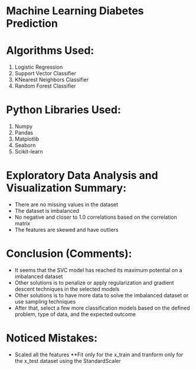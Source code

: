 # Machine Learning Diabetes Prediction

# Algorithms Used:
1. Logistic Regression
2. Support Vector Classifier
3. KNearest Neighbors Classifier
4. Random Forest Classifier

# Python Libraries Used:
1. Numpy
2. Pandas
3. Matplotlib
4. Seaborn
5. Scikit-learn

# Exploratory Data Analysis and Visualization Summary:
- There are no missing values in the dataset
- The dataset is imbalanced
- No negative and closer to 1.0 correlations based on the correlation matrix
- The features are skewed and have outliers

# Conclusion (Comments):
- It seems that the SVC model has reached its maximum potential on a imbalanced dataset
- Other solutions is to penalize or apply regularization and gradient descent techniques in the selected models
- Other solutions is to have more data to solve the imbalanced dataset or use sampling techniques
- After that, select a few more classification models based on the defined problem, type of data, and the expected outcome

# Noticed Mistakes:
- Scaled all the features
**Fit only for the x_train and tranform only for the x_test dataset using the StandardScaler
